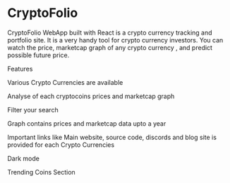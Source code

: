 # CryptoFolio
CryptoFolio WebApp built with React is a crypto currency tracking and portfolio site. It is a very handy tool for crypto currency investors. You can watch the price, marketcap graph of any crypto currency , and predict possible future price.

Features

Various Crypto Currencies are available

Analyse of each cryptocoins prices and marketcap graph

Filter your search

Graph contains prices and marketcap data upto a year

Important links like Main website, source code, discords and blog site is provided for each Crypto Currencies

Dark mode

Trending Coins Section


